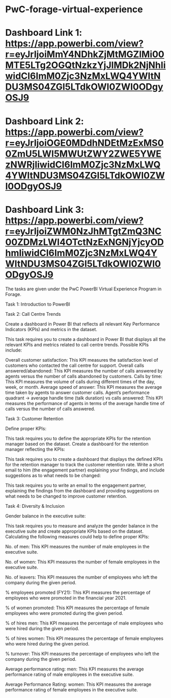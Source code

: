 # PwC-forage-virtual-experience
# Dashboard Link 1: https://app.powerbi.com/view?r=eyJrIjoiMmY4NDhkZjMtMGZlMi00MTE5LTg2OGQtNzkzYjJlMDk2NjNhIiwidCI6ImM0Zjc3NzMxLWQ4YWItNDU3MS04ZGI5LTdkOWI0ZWI0ODgyOSJ9
# Dashboard Link 2: https://app.powerbi.com/view?r=eyJrIjoiOGE0MDdhNDEtMzExMS00ZmU5LWI5MWUtZWY2ZWE5YWEzNWRjIiwidCI6ImM0Zjc3NzMxLWQ4YWItNDU3MS04ZGI5LTdkOWI0ZWI0ODgyOSJ9
# Dashboard Link 3: https://app.powerbi.com/view?r=eyJrIjoiZWM0NzJhMTgtZmQ3NC00ZDMzLWI4OTctNzExNGNjYjcyODhmIiwidCI6ImM0Zjc3NzMxLWQ4YWItNDU3MS04ZGI5LTdkOWI0ZWI0ODgyOSJ9

The tasks are given under the PwC PowerBI Virtual Experience Program in Forage.

Task 1: Introduction to PowerBI

Task 2: Call Centre Trends

Create a dashboard in Power BI that reflects all relevant Key Performance Indicators (KPIs) and metrics in the dataset.

This task requires you to create a dashboard in Power BI that displays all the relevant KPIs and metrics related to call centre trends.
Possible KPIs include:

Overall customer satisfaction: This KPI measures the satisfaction level of customers who contacted the call centre for support.
Overall calls answered/abandoned: This KPI measures the number of calls answered by agents versus the number of calls abandoned by customers.
Calls by time: This KPI measures the volume of calls during different times of the day, week, or month.
Average speed of answer: This KPI measures the average time taken by agents to answer customer calls.
Agent’s performance quadrant -> average handle time (talk duration) vs calls answered: This KPI measures the performance of agents in terms of the average handle time of calls versus the number of calls answered.



Task 3: Customer Retention

Define proper KPIs:

This task requires you to define the appropriate KPIs for the retention manager based on the dataset.
Create a dashboard for the retention manager reflecting the KPIs:

This task requires you to create a dashboard that displays the defined KPIs for the retention manager to track the customer retention rate.
Write a short email to him (the engagement partner) explaining your findings, and include suggestions as to what needs to be changed:

This task requires you to write an email to the engagement partner, explaining the findings from the dashboard and providing suggestions on what needs to be changed to improve customer retention.


Task 4: Diversity & Inclusion

Gender balance in the executive suite:

This task requires you to measure and analyze the gender balance in the executive suite and create appropriate KPIs based on the dataset.
Calculating the following measures could help to define proper KPIs:

No. of men: This KPI measures the number of male employees in the executive suite.

No. of women: This KPI measures the number of female employees in the executive suite.

No. of leavers: This KPI measures the number of employees who left the company during the given period.

% employees promoted (FY21): This KPI measures the percentage of employees who were promoted in the financial year 2021.

% of women promoted: This KPI measures the percentage of female employees who were promoted during the given period.

% of hires men: This KPI measures the percentage of male employees who were hired during the given period.

% of hires women: This KPI measures the percentage of female employees who were hired during the given period.

% turnover: This KPI measures the percentage of employees who left the company during the given period.

Average performance rating: men: This KPI measures the average performance rating of male employees in the executive suite.

Average Performance Rating: women: This KPI measures the average performance rating of female employees in the executive suite.


